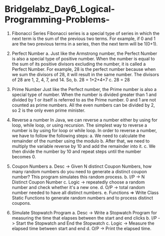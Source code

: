 # Bridgelabz_Day6_Logical-Programming-Problems-
1. Fibonacci Series
Fibonacci series is a special type of series in which the next term is the sum of the
previous two terms. For example, if 0 and 1 are the two previous terms in a series, then
the next term will be 1(0+1).
2. Perfect Number
a. Just like the Armstrong number, the Perfect Number is also a special type of
positive number. When the number is equal to the sum of its positive divisors
excluding the number, it is called a Perfect Number. For example, 28 is the perfect
number because when we sum the divisors of 28, it will result in the same number.
The divisors of 28 are 1, 2, 4, 7, and 14. So,
b. 28 = 1+2+4+7
c. 28 = 28
3. Prime Number
Just like the Perfect number, the Prime number is also a special type of number. When
the number is divided greater than 1 and divided by 1 or itself is referred to as the Prime
number. 0 and 1 are not counted as prime numbers. All the even numbers can be
divided by 2, so 2 is the only even prime minister.
4. Reverse a number
In Java, we can reverse a number either by using for loop, while loop, or using recursion.
The simplest way to reverse a number is by using for loop or while loop. In order to
reverse a number, we have to follow the following steps:
a. We need to calculate the remainder of the number using the modulo
b. After that, we need to multiply the variable reverse by 10 and add the remainder into
it.
c. We then divide the number by 10 and repeat steps until the number becomes 0.

5. Coupon Numbers
a. Desc -> Given N distinct Coupon Numbers, how many random numbers do you
need to generate a distinct coupon number? This program simulates this random
process.
b. I/P -> N Distinct Coupon Number
c. Logic -> repeatedly choose a random number and check whether it's a new one.
d. O/P -> total random number needed to have all distinct numbers.
e. Functions => Write Class Static Functions to generate random numbers and to
process distinct coupons.
6. Simulate Stopwatch Program
a. Desc -> Write a Stopwatch Program for measuring the time that elapses between
the start and end clicks
b. I/P -> Start the Stopwatch and End the Stopwatch
c. Logic -> Measure the elapsed time between start and end
d. O/P -> Print the elapsed time.
